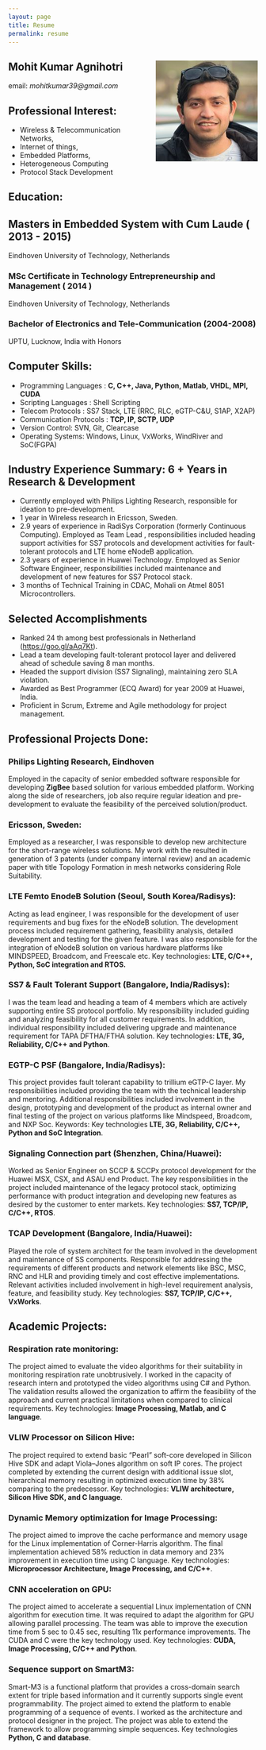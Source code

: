 ```yaml
---
layout: page
title: Resume
permalink: resume
---
```


## Mohit Kumar Agnihotri <img align="right" src="_img/potrait.jpg">
email: _mohitkumar39@gmail.com_

## Professional Interest:
- Wireless & Telecommunication Networks, 
- Internet of things,
- Embedded Platforms, 
- Heterogeneous Computing 
- Protocol Stack Development

## Education:
## Masters in Embedded System with Cum Laude ( 2013 - 2015)
Eindhoven University of Technology, Netherlands

### MSc Certificate in Technology Entrepreneurship and Management ( 2014 )
Eindhoven University of Technology, Netherlands

### Bachelor of Electronics and Tele-Communication (2004-2008)
UPTU, Lucknow, India with Honors

## Computer Skills:
- Programming Languages : **C, C++, Java, Python, Matlab, VHDL, MPI, CUDA**
- Scripting Languages : Shell Scripting
- Telecom Protocols : SS7 Stack, LTE (RRC, RLC, eGTP-C&U, S1AP, X2AP)
- Communication Protocols : **TCP, IP, SCTP, UDP**
- Version Control: SVN, Git, Clearcase
- Operating Systems: Windows, Linux, VxWorks, WindRiver and SoC(FGPA)

## Industry Experience Summary: 6 + Years in Research & Development
- Currently employed with Philips Lighting Research, responsible for ideation to pre-development.
- 1 year in Wireless research in Ericsson, Sweden.
- 2.9 years of experience in RadiSys Corporation (formerly Continuous Computing). Employed as Team Lead , responsibilities included heading support activities for SS7 protocols and development activities for fault-tolerant protocols and LTE home eNodeB application.
- 2.3 years of experience in Huawei Technology. Employed as Senior Software Engineer, responsibilities included maintenance and development of new features for SS7 Protocol stack.
- 3 months of Technical Training in CDAC, Mohali on Atmel 8051 Microcontrollers.

## Selected Accomplishments

- Ranked 24 th among best professionals in Netherland (https://goo.gl/aAq7Kt).
- Lead a team developing fault-tolerant protocol layer and delivered ahead of schedule saving 8 man months.
- Headed the support division (SS7 Signaling), maintaining zero SLA violation.
- Awarded as Best Programmer (ECQ Award) for year 2009 at Huawei, India.
- Proficient in Scrum, Extreme and Agile methodology for project management.

## Professional Projects Done:

### Philips Lighting Research, Eindhoven 
Employed in the capacity of senior embedded software responsible for developing **ZigBee** based solution for various embedded platform. Working along the side of researchers, job also require regular ideation and pre-development to evaluate the feasibility of the perceived solution/product.

### Ericsson, Sweden: 
Employed as a researcher, I was responsible to develop new architecture for the short-range wireless solutions. My work with the resulted in generation of 3 patents (under company internal review) and an academic paper with title Topology Formation in mesh networks considering Role Suitability.

### LTE Femto EnodeB Solution (Seoul, South Korea/Radisys): 
Acting as lead engineer, I was responsible for the development of user requirements and bug fixes for the eNodeB solution. The development process included requirement gathering, feasibility analysis, detailed development and testing for the given feature. I was also responsible for the integration of eNodeB solution on various hardware platforms like MINDSPEED, Broadcom, and Freescale etc. Key technologies: **LTE, C/C++, Python, SoC integration and RTOS.**

### SS7 & Fault Tolerant Support (Bangalore, India/Radisys): 
I was the team lead and heading a team of 4 members which are actively supporting entire SS protocol portfolio. My responsibility included guiding and analyzing feasibility for all customer requirements. In addition, individual responsibility included delivering upgrade and maintenance requirement for TAPA DFTHA/FTHA solution. Key technologies: **LTE, 3G, Reliability, C/C++ and Python**.

### EGTP-C PSF (Bangalore, India/Radisys): 
This project provides fault tolerant capability to trillium eGTP-C layer. My responsibilities included providing the team with the technical leadership and mentoring. Additional responsibilities included involvement in the design, prototyping and development of the product as internal owner and final testing of the project on various platforms like Mindspeed, Broadcom, and NXP Soc. Keywords: Key technologies **LTE, 3G, Reliability, C/C++, Python and SoC Integration**.

### Signaling Connection part (Shenzhen, China/Huawei): 
Worked as Senior Engineer on SCCP & SCCPx protocol development for the Huawei MSX, CSX, and ASAU end Product. The key responsibilities in the project included maintenance of the legacy protocol stack, optimizing performance with product integration and developing new features as desired by the customer to enter markets. Key technologies: **SS7, TCP/IP, C/C++, RTOS**.

### TCAP Development (Bangalore, India/Huawei): 
Played the role of system architect for the team involved in the development and maintenance of SS components. Responsible for addressing the requirements of different products and network elements like BSC, MSC, RNC and HLR and providing timely and cost effective implementations. Relevant activities included involvement in high-level requirement analysis, feature, and feasibility study. Key technologies: **SS7, TCP/IP, C/C++, VxWorks**.

## Academic Projects:

### Respiration rate monitoring: 
The project aimed to evaluate the video
algorithms for their suitability in monitoring respiration rate unobtrusively. I worked in the capacity of research intern and prototyped the video algorithms using C# and Python. The validation results allowed the organization to affirm the feasibility of the approach and current practical limitations when compared to clinical requirements. Key technologies: **Image Processing, Matlab, and C language**.

### VLIW Processor on Silicon Hive: 
The project required to extend basic “Pearl” soft-core developed in Silicon Hive SDK and adapt Viola–Jones algorithm on soft IP cores. The project completed by extending the current design with additional issue slot, hierarchical memory resulting in optimized execution time by 38% comparing to the predecessor. Key technologies: **VLIW architecture, Silicon Hive SDK, and C language**.

### Dynamic Memory optimization for Image Processing: 
The project aimed to improve the cache performance and memory usage for the Linux implementation of Corner-Harris algorithm. The final implementation achieved 58% reduction in data memory and 23% improvement in execution time using C language. Key technologies: **Microprocessor Architecture, Image Processing, and C/C++**.

### CNN acceleration on GPU: 
The project aimed to accelerate a sequential Linux implementation of CNN algorithm for execution time. It was required to adapt the algorithm for GPU allowing parallel processing. The team was able to improve the execution time from 5 sec to 0.45 sec, resulting 11x performance improvements. The CUDA and C were the key technology used. Key technologies: **CUDA, Image Processing, C/C++ and Python**.

### Sequence support on SmartM3: 
Smart-M3 is a functional platform that provides a cross-domain search extent for triple based information and it currently supports single event programmability. The project aimed to extend the platform to enable programming of a sequence of events. I worked as the architecture and protocol designer in the project. The project was able to extend the framework to allow programming simple sequences. Key technologies **Python, C and database**.
